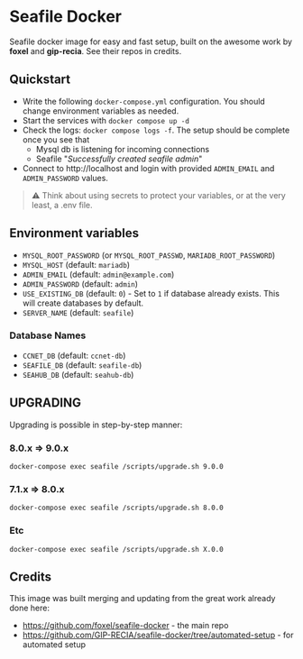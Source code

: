 # Seafile Docker

Seafile docker image for easy and fast setup, built on the awesome work by **foxel** and **gip-recia**. See their repos in credits.

## Quickstart

* Write the following `docker-compose.yml` configuration. You should change environment variables as needed.
* Start the services with `docker compose up -d`
* Check the logs: `docker compose logs -f`. The setup should be complete once you see that 
  * Mysql db is listening for incoming connections
  * Seafile "*Successfully created seafile admin*"
* Connect to http://localhost and login with provided `ADMIN_EMAIL` and `ADMIN_PASSWORD` values.

> ⚠️ Think about using secrets to protect your variables, or at the very least, a .env file.

## Environment variables

- `MYSQL_ROOT_PASSWORD` (or `MYSQL_ROOT_PASSWD`, `MARIADB_ROOT_PASSWORD`)
- `MYSQL_HOST` (default: `mariadb`)
- `ADMIN_EMAIL` (default: `admin@example.com`)
- `ADMIN_PASSWORD` (default: `admin`)
- `USE_EXISTING_DB` (default: `0`) - Set to `1` if database already exists. This will create databases by default.
- `SERVER_NAME` (default: `seafile`)
### Database Names
- `CCNET_DB` (default: `ccnet-db`)
- `SEAFILE_DB` (default: `seafile-db`)
- `SEAHUB_DB` (default: `seahub-db`)


## UPGRADING

Upgrading is possible in step-by-step manner:

### 8.0.x => 9.0.x
```
docker-compose exec seafile /scripts/upgrade.sh 9.0.0
```

### 7.1.x => 8.0.x
```
docker-compose exec seafile /scripts/upgrade.sh 8.0.0
```

### Etc

```
docker-compose exec seafile /scripts/upgrade.sh X.0.0
```

## Credits

This image was built merging and updating from the great work already done here:
- https://github.com/foxel/seafile-docker - the main repo
- https://github.com/GIP-RECIA/seafile-docker/tree/automated-setup - for automated setup

